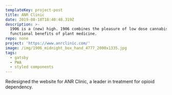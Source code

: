 ```yaml
---
templateKey: project-post
title: ANR Clinic
date: 2019-08-18T18:40:48.319Z
description: >-
  1906 is a (new) high. 1906 combines the pleasure of low dose cannabis with the
  functional benefits of plant medicine.
repo: none
project: 'https://www.anrclinic.com/'
image: /img/1906_midnight_box_hand_4777_2000x1335.jpg
tags:
  - gatsby
  - PWA
  - styled components
---
```

Redesigned the website for ANR Clinic, a leader in treatment for opioid dependency.

 


